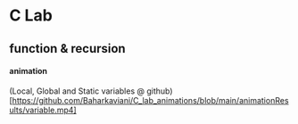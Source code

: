 # C Lab
## function & recursion

#### animation
(Local, Global and Static variables @ github)[https://github.com/Baharkaviani/C_lab_animations/blob/main/animationResults/variable.mp4]

